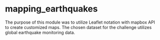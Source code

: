 # mapping_earthquakes

The purpose of this module was to utilize Leaflet notation with mapbox API to create customized maps.  The chosen dataset for the challenge utilizes global earthquake monitoring data.
